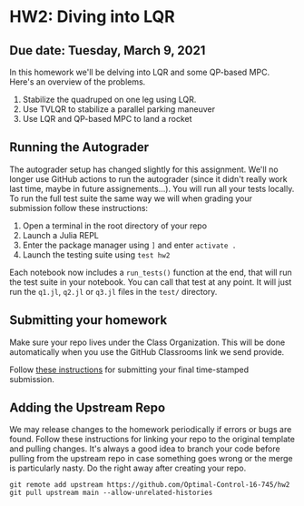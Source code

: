 # HW2: Diving into LQR
## Due date: Tuesday, March 9, 2021

In this homework we'll be delving into LQR and some QP-based MPC. Here's an overview of the problems.
1. Stabilize the quadruped on one leg using LQR.
2. Use TVLQR to stabilize a parallel parking maneuver
3. Use LQR and QP-based MPC to land a rocket

## Running the Autograder
The autograder setup has changed slightly for this assignment. We'll no longer use GitHub actions to run the autograder (since it didn't really work last time, maybe in future assignements...). You will run all your tests locally. To run the full test suite the same way we will when grading your submission follow these instructions:

1. Open a terminal in the root directory of your repo
2. Launch a Julia REPL
3. Enter the package manager using `]` and enter `activate .`
4. Launch the testing suite using `test hw2`

Each notebook now includes a `run_tests()` function at the end, that will run the test suite in your notebook. You can call that test at any point. It will just run the `q1.jl`,
`q2.jl` or `q3.jl` files in the `test/` directory.

## Submitting your homework
Make sure your repo lives under the Class Organization. This will be done automatically when you use the GitHub Classrooms link we send provide.

Follow [these instructions](https://github.com/Optimal-Control-16-745/JuliaIntro/blob/main/docs/Submission%20Instructions.md) for submitting your final time-stamped submission.

## Adding the Upstream Repo
We may release changes to the homework periodically if errors or bugs are found. Follow these instructions for linking your repo to the original template and pulling changes. It's always a good idea to branch your code before pulling from the upstream repo in case something goes wrong or the merge is particularly nasty. Do the right away after creating your repo. 
```
git remote add upstream https://github.com/Optimal-Control-16-745/hw2
git pull upstream main --allow-unrelated-histories
```
